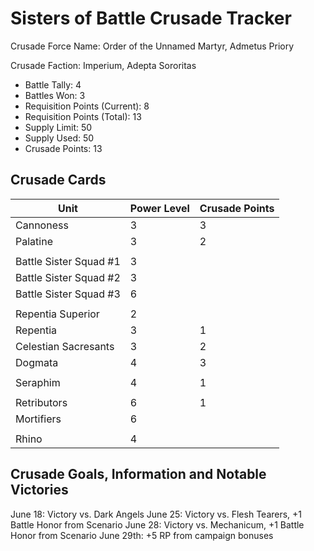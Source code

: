 Sisters of Battle Crusade Tracker
=====

Crusade Force Name: Order of the Unnamed Martyr, Admetus Priory

Crusade Faction: Imperium, Adepta Sororitas

* Battle Tally: 4
* Battles Won: 3
* Requisition Points (Current): 8
* Requisition Points (Total): 13
* Supply Limit: 50
* Supply Used: 50
* Crusade Points: 13

Crusade Cards
-----

| Unit  | Power Level  | Crusade Points  |
|---|---|---|
| Cannoness  | 3  | 3  |
| Palatine  | 3  | 2  |
|   |   |   |
| Battle Sister Squad #1  | 3  |   |
| Battle Sister Squad #2  | 3  |   |
| Battle Sister Squad #3  | 6  |   |
|   |   |   |
| Repentia Superior  | 2  |   |
| Repentia  | 3  | 1  |
| Celestian Sacresants  | 3  | 2  |
| Dogmata  | 4  | 3  |
|   |   |   |
| Seraphim  | 4  | 1  |
|   |   |   |
| Retributors   | 6   | 1  |
| Mortifiers   | 6   |   |
|   |   |   |
| Rhino  | 4   |   |



Crusade Goals, Information and Notable Victories
-----
June 18: Victory vs. Dark Angels
June 25: Victory vs. Flesh Tearers, +1 Battle Honor from Scenario
June 28: Victory vs. Mechanicum, +1 Battle Honor from Scenario
June 29th: +5 RP from campaign bonuses

